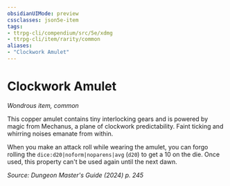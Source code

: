 ```yaml
---
obsidianUIMode: preview
cssclasses: json5e-item
tags:
- ttrpg-cli/compendium/src/5e/xdmg
- ttrpg-cli/item/rarity/common
aliases: 
- "Clockwork Amulet"
---
```

# Clockwork Amulet
*Wondrous item, common*  



This copper amulet contains tiny interlocking gears and is powered by magic from Mechanus, a plane of clockwork predictability. Faint ticking and whirring noises emanate from within.

When you make an attack roll while wearing the amulet, you can forgo rolling the `dice:d20|noform|noparens|avg` (`d20`) to get a 10 on the die. Once used, this property can't be used again until the next dawn.

*Source: Dungeon Master's Guide (2024) p. 245*